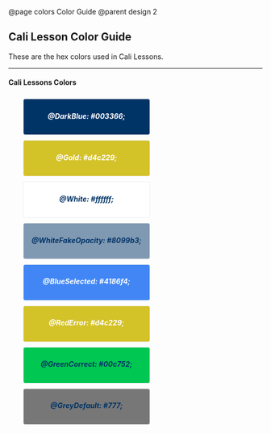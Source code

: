 @page colors Color Guide
@parent design 2

## Cali Lesson Color Guide

These are the hex colors used in Cali Lessons.

---

#### Cali Lessons Colors

<style type="text/css">
	ul {
		list-style: none;
	}
	li {
		list-style: none;
	}
	h5 {
		text-align: center;
		padding: 5px;
	}
	.swatch-color {
		display: block;
		float: left;
		width: 250px;
		border: 1px solid #eeeeee !important;
		border-radius: 4px;
		margin: 5px;
	}
	.dark-blue {
		background: #003366;
	}
	.bright-blue {
		background: #4186f4;
	}
	.bright-red {
		background: #d4c229;
	}
	.bright-green {
		background: #00c752;
	}
	.grey-default {
		background: #777;
	}
	.gold {
		background: #d4c229;
	}
	.white {
		background: #ffffff;
	}
	.white-fake-opacity {
		background: #8099b3;
	}
	.txt-white {
		color: #ffffff;
	}
	.txt-dark {
		color: #003366;
	}
</style>

<ul>
	<li>
		<span class="swatch-color dark-blue"><h5 class="txt-white">@DarkBlue: #003366;</h5></span>
	</li>
	<li>	
		<span class="swatch-color gold"><h5 class="txt-white">@Gold: #d4c229;</h5></span>
	</li>
	<li>	
		<span class="swatch-color white"><h5 class="txt-dark">@White: #ffffff;</h5></span>
	</li>
	<li>	
		<span class="swatch-color white-fake-opacity"><h5 class="txt-dark">@WhiteFakeOpacity: #8099b3;</h5></span>
	</li>
</ul>

<ul>
	<li>
		<span class="swatch-color bright-blue"><h5 class="txt-white">@BlueSelected: #4186f4;</h5></span>
	</li>
	<li>	
		<span class="swatch-color bright-red"><h5 class="txt-white">@RedError: #d4c229;</h5></span>
	</li>
	<li>	
		<span class="swatch-color bright-green"><h5 class="txt-dark">@GreenCorrect: #00c752;</h5></span>
	</li>
	<li>	
		<span class="swatch-color grey-default"><h5 class="txt-dark">@GreyDefault: #777;</h5></span>
	</li>
</ul>